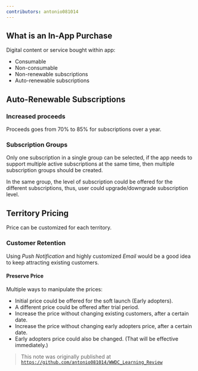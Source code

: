 ```yaml
---
contributors: antonio081014
---
```


## What is an In-App Purchase

Digital content or service bought within app:

- Consumable
- Non-consumable
- Non-renewable subscriptions
- Auto-renewable subscriptions

## Auto-Renewable Subscriptions

### Increased proceeds

Proceeds goes from 70% to 85% for subscriptions over a year.

### Subscription Groups

Only one subscription in a single group can be selected, if the app needs to support multiple active subscriptions at the same time, then multiple subscription groups should be created.

In the same group, the level of subscription could be offered for the different subscriptions, thus, user could upgrade/downgrade subscription level.

## Territory Pricing

Price can be customized for each territory.

### Customer Retention

Using _Push Notification_ and highly customized _Email_ would be a good idea to keep attracting existing customers.

#### Preserve Price

Multiple ways to manipulate the prices:

- Initial price could be offered for the soft launch (Early adopters).
- A different price could be offered after trial period.
- Increase the price without changing existing customers, after a certain date.
- Increase the price without changing early adopters price, after a certain date.
- Early adopters price could also be changed. (That will be effective immediately.)

> This note was originally published at [`https://github.com/antonio081014/WWDC_Learning_Review`](https://github.com/antonio081014/WWDC_Learning_Review)